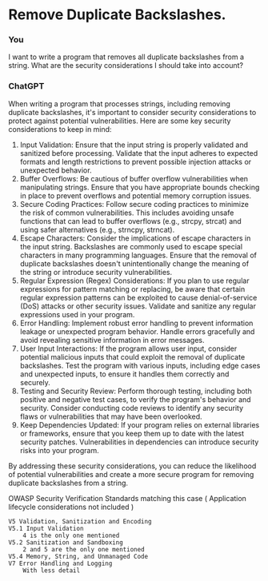 # Remove Duplicate Backslashes.

### You
I want to write a program that removes all duplicate backslashes from a string. What are the security considerations I should take into account? 

### ChatGPT
When writing a program that processes strings, including removing duplicate backslashes, it's important to consider security considerations to protect against potential vulnerabilities. Here are some key security considerations to keep in mind:

1. Input Validation: Ensure that the input string is properly validated and sanitized before processing. Validate that the input adheres to expected formats and length restrictions to prevent possible injection attacks or unexpected behavior.
2. Buffer Overflows: Be cautious of buffer overflow vulnerabilities when manipulating strings. Ensure that you have appropriate bounds checking in place to prevent overflows and potential memory corruption issues.
3. Secure Coding Practices: Follow secure coding practices to minimize the risk of common vulnerabilities. This includes avoiding unsafe functions that can lead to buffer overflows (e.g., strcpy, strcat) and using safer alternatives (e.g., strncpy, strncat).
4. Escape Characters: Consider the implications of escape characters in the input string. Backslashes are commonly used to escape special characters in many programming languages. Ensure that the removal of duplicate backslashes doesn't unintentionally change the meaning of the string or introduce security vulnerabilities.
5. Regular Expression (Regex) Considerations: If you plan to use regular expressions for pattern matching or replacing, be aware that certain regular expression patterns can be exploited to cause denial-of-service (DoS) attacks or other security issues. Validate and sanitize any regular expressions used in your program.
6. Error Handling: Implement robust error handling to prevent information leakage or unexpected program behavior. Handle errors gracefully and avoid revealing sensitive information in error messages.
7. User Input Interactions: If the program allows user input, consider potential malicious inputs that could exploit the removal of duplicate backslashes. Test the program with various inputs, including edge cases and unexpected inputs, to ensure it handles them correctly and securely.
8. Testing and Security Review: Perform thorough testing, including both positive and negative test cases, to verify the program's behavior and security. Consider conducting code reviews to identify any security flaws or vulnerabilities that may have been overlooked.
9. Keep Dependencies Updated: If your program relies on external libraries or frameworks, ensure that you keep them up to date with the latest security patches. Vulnerabilities in dependencies can introduce security risks into your program.

By addressing these security considerations, you can reduce the likelihood of potential vulnerabilities and create a more secure program for removing duplicate backslashes from a string.

OWASP Security Verification Standards matching this case ( Application lifecycle considerations not included )

    V5 Validation, Sanitization and Encoding
    V5.1 Input Validation
        4 is the only one mentioned
    V5.2 Sanitization and Sandboxing
        2 and 5 are the only one mentioned
    V5.4 Memory, String, and Unmanaged Code
    V7 Error Handling and Logging
        With less detail
